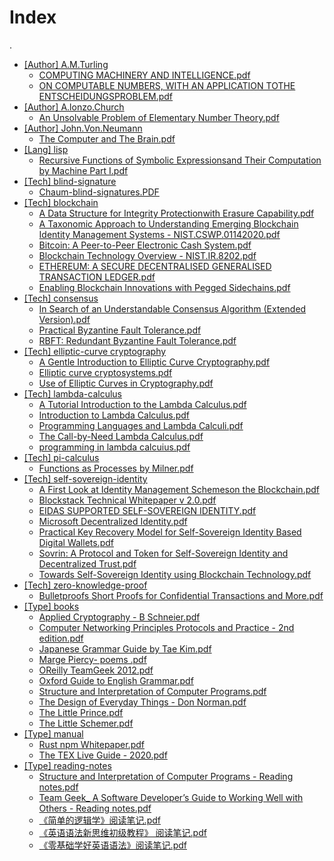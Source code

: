 # Index

.
 * <a href="./[Author] A.M.Turling">[Author] A.M.Turling</a>
   * <a href="./[Author] A.M.Turling/COMPUTING MACHINERY AND INTELLIGENCE.pdf">COMPUTING MACHINERY AND INTELLIGENCE.pdf</a>
   * <a href="./[Author] A.M.Turling/ON COMPUTABLE NUMBERS, WITH AN APPLICATION TOTHE ENTSCHEIDUNGSPROBLEM.pdf">ON COMPUTABLE NUMBERS, WITH AN APPLICATION TOTHE ENTSCHEIDUNGSPROBLEM.pdf</a>
 * <a href="./[Author] A.lonzo.Church">[Author] A.lonzo.Church</a>
   * <a href="./[Author] A.lonzo.Church/An Unsolvable Problem of Elementary Number Theory.pdf">An Unsolvable Problem of Elementary Number Theory.pdf</a>
 * <a href="./[Author] John.Von.Neumann">[Author] John.Von.Neumann</a>
   * <a href="./[Author] John.Von.Neumann/The Computer and The Brain.pdf">The Computer and The Brain.pdf</a>
 * <a href="./[Lang] lisp">[Lang] lisp</a>
   * <a href="./[Lang] lisp/Recursive Functions of Symbolic Expressionsand Their Computation by Machine Part I.pdf">Recursive Functions of Symbolic Expressionsand Their Computation by Machine Part I.pdf</a>
 * <a href="./[Tech] blind-signature">[Tech] blind-signature</a>
   * <a href="./[Tech] blind-signature/Chaum-blind-signatures.PDF">Chaum-blind-signatures.PDF</a>
 * <a href="./[Tech] blockchain">[Tech] blockchain</a>
   * <a href="./[Tech] blockchain/A Data Structure for Integrity Protectionwith Erasure Capability.pdf">A Data Structure for Integrity Protectionwith Erasure Capability.pdf</a>
   * <a href="./[Tech] blockchain/A Taxonomic Approach to Understanding Emerging Blockchain Identity Management Systems - NIST.CSWP.01142020.pdf">A Taxonomic Approach to Understanding Emerging Blockchain Identity Management Systems - NIST.CSWP.01142020.pdf</a>
   * <a href="./[Tech] blockchain/Bitcoin: A Peer-to-Peer Electronic Cash System.pdf">Bitcoin: A Peer-to-Peer Electronic Cash System.pdf</a>
   * <a href="./[Tech] blockchain/Blockchain Technology Overview - NIST.IR.8202.pdf">Blockchain Technology Overview - NIST.IR.8202.pdf</a>
   * <a href="./[Tech] blockchain/ETHEREUM: A SECURE DECENTRALISED GENERALISED TRANSACTION LEDGER.pdf">ETHEREUM: A SECURE DECENTRALISED GENERALISED TRANSACTION LEDGER.pdf</a>
   * <a href="./[Tech] blockchain/Enabling Blockchain Innovations with Pegged Sidechains.pdf">Enabling Blockchain Innovations with Pegged Sidechains.pdf</a>
 * <a href="./[Tech] consensus">[Tech] consensus</a>
   * <a href="./[Tech] consensus/In Search of an Understandable Consensus Algorithm (Extended Version).pdf">In Search of an Understandable Consensus Algorithm (Extended Version).pdf</a>
   * <a href="./[Tech] consensus/Practical Byzantine Fault Tolerance.pdf">Practical Byzantine Fault Tolerance.pdf</a>
   * <a href="./[Tech] consensus/RBFT: Redundant Byzantine Fault Tolerance.pdf">RBFT: Redundant Byzantine Fault Tolerance.pdf</a>
 * <a href="./[Tech] elliptic-curve cryptography">[Tech] elliptic-curve cryptography</a>
   * <a href="./[Tech] elliptic-curve cryptography/A Gentle Introduction to Elliptic Curve Cryptography.pdf">A Gentle Introduction to Elliptic Curve Cryptography.pdf</a>
   * <a href="./[Tech] elliptic-curve cryptography/Elliptic curve cryptosystems.pdf">Elliptic curve cryptosystems.pdf</a>
   * <a href="./[Tech] elliptic-curve cryptography/Use of Elliptic Curves in Cryptography.pdf">Use of Elliptic Curves in Cryptography.pdf</a>
 * <a href="./[Tech] lambda-calculus">[Tech] lambda-calculus</a>
   * <a href="./[Tech] lambda-calculus/A Tutorial Introduction to the Lambda Calculus.pdf">A Tutorial Introduction to the Lambda Calculus.pdf</a>
   * <a href="./[Tech] lambda-calculus/Introduction to Lambda Calculus.pdf">Introduction to Lambda Calculus.pdf</a>
   * <a href="./[Tech] lambda-calculus/Programming Languages and Lambda Calculi.pdf">Programming Languages and Lambda Calculi.pdf</a>
   * <a href="./[Tech] lambda-calculus/The Call-by-Need Lambda Calculus.pdf">The Call-by-Need Lambda Calculus.pdf</a>
   * <a href="./[Tech] lambda-calculus/programming in lambda calcuius.pdf">programming in lambda calcuius.pdf</a>
 * <a href="./[Tech] pi-calculus">[Tech] pi-calculus</a>
   * <a href="./[Tech] pi-calculus/Functions as Processes by Milner.pdf">Functions as Processes by Milner.pdf</a>
 * <a href="./[Tech] self-sovereign-identity">[Tech] self-sovereign-identity</a>
   * <a href="./[Tech] self-sovereign-identity/A First Look at Identity Management Schemeson the Blockchain.pdf">A First Look at Identity Management Schemeson the Blockchain.pdf</a>
   * <a href="./[Tech] self-sovereign-identity/Blockstack Technical Whitepaper v 2.0.pdf">Blockstack Technical Whitepaper v 2.0.pdf</a>
   * <a href="./[Tech] self-sovereign-identity/EIDAS SUPPORTED SELF-SOVEREIGN IDENTITY.pdf">EIDAS SUPPORTED SELF-SOVEREIGN IDENTITY.pdf</a>
   * <a href="./[Tech] self-sovereign-identity/Microsoft Decentralized Identity.pdf">Microsoft Decentralized Identity.pdf</a>
   * <a href="./[Tech] self-sovereign-identity/Practical Key Recovery Model for Self-Sovereign Identity Based Digital Wallets.pdf">Practical Key Recovery Model for Self-Sovereign Identity Based Digital Wallets.pdf</a>
   * <a href="./[Tech] self-sovereign-identity/Sovrin: A Protocol and Token for Self-Sovereign Identity and Decentralized Trust.pdf">Sovrin: A Protocol and Token for Self-Sovereign Identity and Decentralized Trust.pdf</a>
   * <a href="./[Tech] self-sovereign-identity/Towards Self-Sovereign Identity using Blockchain Technology.pdf">Towards Self-Sovereign Identity using Blockchain Technology.pdf</a>
 * <a href="./[Tech] zero-knowledge-proof">[Tech] zero-knowledge-proof</a>
   * <a href="./[Tech] zero-knowledge-proof/Bulletproofs Short Proofs for Confidential Transactions and More.pdf">Bulletproofs Short Proofs for Confidential Transactions and More.pdf</a>
 * <a href="./[Type] books">[Type] books</a>
   * <a href="./[Type] books/Applied Cryptography - B Schneier.pdf">Applied Cryptography - B Schneier.pdf</a>
   * <a href="./[Type] books/Computer Networking Principles Protocols and Practice - 2nd edition.pdf">Computer Networking Principles Protocols and Practice - 2nd edition.pdf</a>
   * <a href="./[Type] books/Japanese Grammar Guide by Tae Kim.pdf">Japanese Grammar Guide by Tae Kim.pdf</a>
   * <a href="./[Type] books/Marge Piercy- poems .pdf">Marge Piercy- poems .pdf</a>
   * <a href="./[Type] books/OReilly TeamGeek 2012.pdf">OReilly TeamGeek 2012.pdf</a>
   * <a href="./[Type] books/Oxford Guide to English Grammar.pdf">Oxford Guide to English Grammar.pdf</a>
   * <a href="./[Type] books/Structure and Interpretation of Computer Programs.pdf">Structure and Interpretation of Computer Programs.pdf</a>
   * <a href="./[Type] books/The Design of Everyday Things - Don Norman.pdf">The Design of Everyday Things - Don Norman.pdf</a>
   * <a href="./[Type] books/The Little Prince.pdf">The Little Prince.pdf</a>
   * <a href="./[Type] books/The Little Schemer.pdf">The Little Schemer.pdf</a>
 * <a href="./[Type] manual">[Type] manual</a>
   * <a href="./[Type] manual/Rust npm Whitepaper.pdf">Rust npm Whitepaper.pdf</a>
   * <a href="./[Type] manual/The TEX Live Guide - 2020.pdf">The TEX Live Guide - 2020.pdf</a>
 * <a href="./[Type] reading-notes">[Type] reading-notes</a>
     * <a href="./[Type] reading-notes/Structure and Interpretation of Computer Programs - Reading notes.pdf">Structure and Interpretation of Computer Programs - Reading notes.pdf</a>
     * <a href="./[Type] reading-notes/Team Geek_ A Software Developer’s Guide to Working Well with Others - Reading notes.pdf">Team Geek_ A Software Developer’s Guide to Working Well with Others - Reading notes.pdf</a>
     * <a href="./[Type] reading-notes/《简单的逻辑学》阅读笔记.pdf">《简单的逻辑学》阅读笔记.pdf</a>
     * <a href="./[Type] reading-notes/《英语语法新思维初级教程》 阅读笔记.pdf">《英语语法新思维初级教程》 阅读笔记.pdf</a>
     * <a href="./[Type] reading-notes/《零基础学好英语语法》阅读笔记.pdf">《零基础学好英语语法》阅读笔记.pdf</a>
